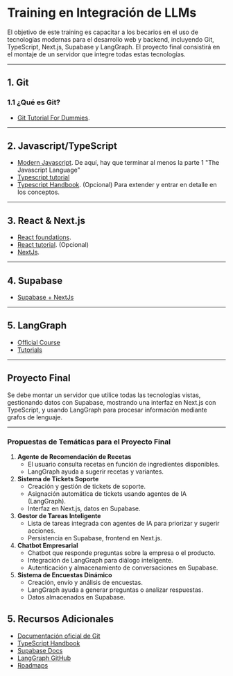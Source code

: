 # Training en Integración de LLMs

El objetivo de este training es capacitar a los becarios en el uso de tecnologías modernas para el desarrollo web y backend, incluyendo Git, TypeScript, Next.js, Supabase y LangGraph. El proyecto final consistirá en el montaje de un servidor que integre todas estas tecnologías.

---

## 1. Git

### 1.1 ¿Qué es Git?

- [Git Tutorial For Dummies](https://www.youtube.com/watch?v=mJ-qvsxPHpY).

---

## 2. Javascript/TypeScript

- [Modern Javascript](https://javascript.info/). De aquí, hay que terminar al menos la parte 1 "The Javascript Language"
- [Typescript tutorial](https://www.w3schools.com/typescript/index.php)
- [Typescript Handbook](https://www.typescriptlang.org/docs/handbook/intro.html). (Opcional) Para extender y entrar en detalle en los conceptos.

---

## 3. React & Next.js

- [React foundations](https://nextjs.org/learn/react-foundations).
- [React tutorial](https://react.dev/learn/tutorial-tic-tac-toe). (Opcional)
- [NextJs](https://nextjs.org/learn/dashboard-app/getting-started).

---

## 4. Supabase

- [Supabase + NextJs](https://supabase.com/docs/guides/getting-started/tutorials/with-nextjs)

---

## 5. LangGraph

- [Official Course](https://academy.langchain.com/courses/intro-to-langgraph)
- [Tutorials](https://langchain-ai.github.io/langgraphjs/tutorials/)

---

## Proyecto Final

Se debe montar un servidor que utilice todas las tecnologías vistas, gestionando datos con Supabase, mostrando una interfaz en Next.js con TypeScript, y usando LangGraph para procesar información mediante grafos de lenguaje.

---

### Propuestas de Temáticas para el Proyecto Final

1. **Agente de Recomendación de Recetas**
   - El usuario consulta recetas en función de ingredientes disponibles.
   - LangGraph ayuda a sugerir recetas y variantes.
2. **Sistema de Tickets Soporte**
   - Creación y gestión de tickets de soporte.
   - Asignación automática de tickets usando agentes de IA (LangGraph).
   - Interfaz en Next.js, datos en Supabase.
3. **Gestor de Tareas Inteligente**
   - Lista de tareas integrada con agentes de IA para priorizar y sugerir acciones.
   - Persistencia en Supabase, frontend en Next.js.
4. **Chatbot Empresarial**
   - Chatbot que responde preguntas sobre la empresa o el producto.
   - Integración de LangGraph para diálogo inteligente.
   - Autenticación y almacenamiento de conversaciones en Supabase.
5. **Sistema de Encuestas Dinámico**
   - Creación, envío y análisis de encuestas.
   - LangGraph ayuda a generar preguntas o analizar respuestas.
   - Datos almacenados en Supabase.

## 5. Recursos Adicionales

- [Documentación oficial de Git](https://git-scm.com/doc)
- [TypeScript Handbook](https://www.typescriptlang.org/docs/handbook/)
- [Supabase Docs](https://supabase.com/docs)
- [LangGraph GitHub](https://github.com/langchain-ai/langgraph)
- [Roadmaps](https://roadmap.sh/)
